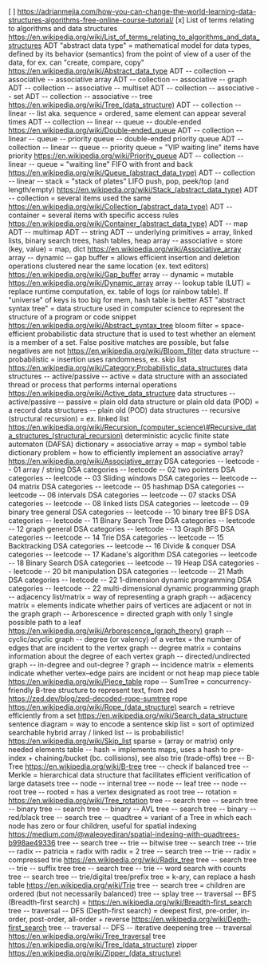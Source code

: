 [ ] https://adrianmejia.com/how-you-can-change-the-world-learning-data-structures-algorithms-free-online-course-tutorial/
[x] List of terms relating to algorithms and data structures https://en.wikipedia.org/wiki/List_of_terms_relating_to_algorithms_and_data_structures
ADT "abstract data type" = mathematical model for data types, defined by its behavior (semantics) from the point of view of a user of the data, for ex. can "create, compare, copy" https://en.wikipedia.org/wiki/Abstract_data_type
ADT -- collection -- associative -- associative array
ADT -- collection -- associative -- graph
ADT -- collection -- associative -- multiset
ADT -- collection -- associative -- set
ADT -- collection -- associative -- tree https://en.wikipedia.org/wiki/Tree_(data_structure)
ADT -- collection -- linear -- list aka. sequence = ordered, same element can appear several times
ADT -- collection -- linear -- queue -- double-ended https://en.wikipedia.org/wiki/Double-ended_queue
ADT -- collection -- linear -- queue -- priority queue -- double-ended priority queue
ADT -- collection -- linear -- queue -- priority queue = "VIP waiting line" items have priority https://en.wikipedia.org/wiki/Priority_queue
ADT -- collection -- linear -- queue = "waiting line" FIFO with front and back https://en.wikipedia.org/wiki/Queue_(abstract_data_type)
ADT -- collection -- linear -- stack = "stack of plates" LIFO push, pop, peek/top (and length/empty) https://en.wikipedia.org/wiki/Stack_(abstract_data_type)
ADT -- collection = several items used the same https://en.wikipedia.org/wiki/Collection_(abstract_data_type)
ADT -- container = several items with specific access rules https://en.wikipedia.org/wiki/Container_(abstract_data_type)
ADT -- map
ADT -- multimap
ADT -- string
ADT -- underlying primitives = array, linked lists, binary search trees, hash tables, heap
array -- associative = store (key, value) = map, dict https://en.wikipedia.org/wiki/Associative_array
array -- dynamic -- gap buffer = allows efficient insertion and deletion operations clustered near the same location (ex. text editors) https://en.wikipedia.org/wiki/Gap_buffer
array -- dynamic = mutable https://en.wikipedia.org/wiki/Dynamic_array
array -- lookup table (LUT) = replace runtime computation, ex. table of logs (or rainbow table). If "universe" of keys is too big for mem, hash table is better
AST "abstract syntax tree" = data structure used in computer science to represent the structure of a program or code snippet https://en.wikipedia.org/wiki/Abstract_syntax_tree
bloom filter = space-efficient probabilistic data structure that is used to test whether an element is a member of a set. False positive matches are possible, but false negatives are not https://en.wikipedia.org/wiki/Bloom_filter
data structure -- probabilistic = insertion uses randomness, ex. skip list https://en.wikipedia.org/wiki/Category:Probabilistic_data_structures
data structures -- active/passive -- active =  data structure with an associated thread or process that performs internal operations https://en.wikipedia.org/wiki/Active_data_structure
data structures -- active/passive -- passive = plain old data structure or plain old data (POD) = a record
data structures -- plain old (POD)
data structures -- recursive (structural recursion) = ex. linked list https://en.wikipedia.org/wiki/Recursion_(computer_science)#Recursive_data_structures_(structural_recursion)
deterministic acyclic finite state automaton (DAFSA)
dictionary = associative array = map = symbol table
dictionary problem = how to efficiently implement an associative array? https://en.wikipedia.org/wiki/Associative_array
DSA categories -- leetcode -- 01 array / string
DSA categories -- leetcode -- 02 two pointers
DSA categories -- leetcode -- 03 Sliding windows
DSA categories -- leetcode -- 04 matrix
DSA categories -- leetcode -- 05 hashmap
DSA categories -- leetcode -- 06 intervals
DSA categories -- leetcode -- 07 stacks
DSA categories -- leetcode -- 08 linked lists
DSA categories -- leetcode -- 09 binary tree general
DSA categories -- leetcode -- 10 binary tree BFS
DSA categories -- leetcode -- 11 Binary Search Tree
DSA categories -- leetcode -- 12 graph general
DSA categories -- leetcode -- 13 Graph BFS
DSA categories -- leetcode -- 14 Trie
DSA categories -- leetcode -- 15 Backtracking
DSA categories -- leetcode -- 16 Divide & conquer
DSA categories -- leetcode -- 17 Kadane's algorithm
DSA categories -- leetcode -- 18 Binary Search
DSA categories -- leetcode -- 19 Heap
DSA categories -- leetcode -- 20 bit manipulation
DSA categories -- leetcode -- 21 Math
DSA categories -- leetcode -- 22 1-dimension dynamic programming
DSA categories -- leetcode -- 22 multi-dimensional dynamic programming
graph -- adjacency list/matrix = way of representing a graph
graph -- adjacency matrix = elements indicate whether pairs of vertices are adjacent or not in the graph
graph -- Arborescence = directed graph with only 1 single possible path to a leaf https://en.wikipedia.org/wiki/Arborescence_(graph_theory)
graph -- cyclic/acyclic
graph -- degree (or valency) of a vertex = the number of edges that are incident to the vertex
graph -- degree matrix = contains information about the degree of each vertex
graph -- directed/undirected
graph -- in-degree and out-degree ?
graph -- incidence matrix = elements indicate whether vertex–edge pairs are incident or not
heap
map
piece table https://en.wikipedia.org/wiki/Piece_table 
rope -- SumTree = concurrency-friendly B-tree structure to represent text, from zed https://zed.dev/blog/zed-decoded-rope-sumtree
rope https://en.wikipedia.org/wiki/Rope_(data_structure)
search = retrieve efficiently from a set https://en.wikipedia.org/wiki/Search_data_structure
sentence diagram = way to encode a sentence
skip list = sort of optimized searchable hybrid array / linked list -- is probabilistic! https://en.wikipedia.org/wiki/Skip_list
sparse = (array or matrix) only needed elements
table -- hash = implements maps, uses a hash to pre-index + chaining/bucket (bc. collisions), see also trie (trade-offs)
tree -- B-Tree https://en.wikipedia.org/wiki/B-tree
tree -- check if balanced
tree -- Merkle = hierarchical data structure that facilitates efficient verification of large datasets
tree -- node -- internal
tree -- node -- leaf
tree -- node -- root
tree -- rooted = has a vertex designated as root
tree -- rotation = https://en.wikipedia.org/wiki/Tree_rotation
tree -- search
tree -- search tree -- binary
tree -- search tree -- binary -- AVL
tree -- search tree -- binary -- red/black
tree -- search tree -- quadtree = variant of a Tree in which each node has zero or four children, useful for spatial indexing https://medium.com/@waleoyediran/spatial-indexing-with-quadtrees-b998ae49336
tree -- search tree -- trie -- bitwise
tree -- search tree -- trie -- radix -- patricia = radix with radix = 2
tree -- search tree -- trie -- radix = compressed trie https://en.wikipedia.org/wiki/Radix_tree
tree -- search tree -- trie -- suffix tree
tree -- search tree -- trie -- word search with counts
tree -- search tree -- trie/digital tree/prefix tree = k-ary, can replace a hash table https://en.wikipedia.org/wiki/Trie
tree -- search tree = children are ordered (but not necessarily balanced)
tree -- splay
tree -- traversal -- BFS (Breadth-first search) = https://en.wikipedia.org/wiki/Breadth-first_search
tree -- traversal -- DFS (Depth-first search) = deepest first, pre-order, in-order, post-order, all-order + reverse https://en.wikipedia.org/wiki/Depth-first_search
tree -- traversal -- DFS -- iterative deepening
tree -- traversal https://en.wikipedia.org/wiki/Tree_traversal
tree https://en.wikipedia.org/wiki/Tree_(data_structure)
zipper https://en.wikipedia.org/wiki/Zipper_(data_structure)
